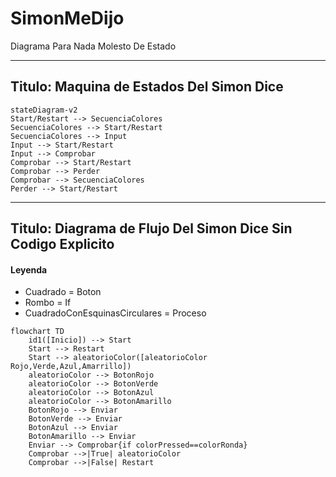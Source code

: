 # SimonMeDijo

Diagrama Para Nada Molesto De Estado

---
Titulo: Maquina de Estados Del Simon Dice
---
````mermaid
stateDiagram-v2
Start/Restart --> SecuenciaColores
SecuenciaColores --> Start/Restart
SecuenciaColores --> Input
Input --> Start/Restart
Input --> Comprobar
Comprobar --> Start/Restart
Comprobar --> Perder
Comprobar --> SecuenciaColores
Perder --> Start/Restart
````

---
Titulo: Diagrama de Flujo Del Simon Dice Sin Codigo Explicito
---
#### Leyenda
- Cuadrado = Boton
- Rombo = If
- CuadradoConEsquinasCirculares = Proceso
````mermaid
flowchart TD
    id1([Inicio]) --> Start
    Start --> Restart
    Start --> aleatorioColor([aleatorioColor Rojo,Verde,Azul,Amarrillo])
    aleatorioColor --> BotonRojo
    aleatorioColor --> BotonVerde
    aleatorioColor --> BotonAzul
    aleatorioColor --> BotonAmarillo
    BotonRojo --> Enviar
    BotonVerde --> Enviar
    BotonAzul --> Enviar
    BotonAmarillo --> Enviar
    Enviar --> Comprobar{if colorPressed==colorRonda}
    Comprobar -->|True| aleatorioColor
    Comprobar -->|False| Restart